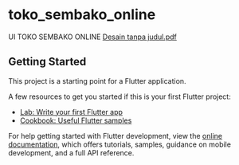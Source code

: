 # toko_sembako_online

UI TOKO SEMBAKO ONLINE
[Desain tanpa judul.pdf](https://github.com/user-attachments/files/18721739/Desain.tanpa.judul.pdf)
## Getting Started

This project is a starting point for a Flutter application.

A few resources to get you started if this is your first Flutter project:

- [Lab: Write your first Flutter app](https://docs.flutter.dev/get-started/codelab)
- [Cookbook: Useful Flutter samples](https://docs.flutter.dev/cookbook)

For help getting started with Flutter development, view the
[online documentation](https://docs.flutter.dev/), which offers tutorials,
samples, guidance on mobile development, and a full API reference.
